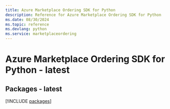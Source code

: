```yaml
---
title: Azure Marketplace Ordering SDK for Python
description: Reference for Azure Marketplace Ordering SDK for Python
ms.date: 08/30/2024
ms.topic: reference
ms.devlang: python
ms.service: marketplaceordering
---
```

# Azure Marketplace Ordering SDK for Python - latest
## Packages - latest
[!INCLUDE [packages](marketplace-ordering-index.md)]
